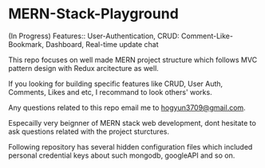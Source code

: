 # MERN-Stack-Playground
(In Progress) Features:: User-Authentication, CRUD: Comment-Like-Bookmark, Dashboard, Real-time update chat

This repo focuses on well made MERN project structure which follows MVC pattern design with Redux arcitecture as well.

If you looking for building specific features like CRUD, User Auth, Comments, Likes and etc, I recommand to look others' works.

Any questions related to this repo email me to hogyun3709@gmail.com.

Especailly very beignner of MERN stack web development, dont hesitate to ask questions related with the project sturctures.

Following repository has several hidden configuration files which included personal credential keys about such mongodb, googleAPI and so on.

